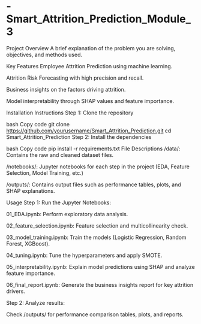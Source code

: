 # -Smart_Attrition_Prediction_Module_3
Project Overview
A brief explanation of the problem you are solving, objectives, and methods used.

Key Features
Employee Attrition Prediction using machine learning.

Attrition Risk Forecasting with high precision and recall.

Business insights on the factors driving attrition.

Model interpretability through SHAP values and feature importance.

Installation Instructions
Step 1: Clone the repository

bash
Copy code
git clone https://github.com/yourusername/Smart_Attrition_Prediction.git
cd Smart_Attrition_Prediction
Step 2: Install the dependencies

bash
Copy code
pip install -r requirements.txt
File Descriptions
/data/: Contains the raw and cleaned dataset files.

/notebooks/: Jupyter notebooks for each step in the project (EDA, Feature Selection, Model Training, etc.)

/outputs/: Contains output files such as performance tables, plots, and SHAP explanations.

Usage
Step 1: Run the Jupyter Notebooks:

01_EDA.ipynb: Perform exploratory data analysis.

02_feature_selection.ipynb: Feature selection and multicollinearity check.

03_model_training.ipynb: Train the models (Logistic Regression, Random Forest, XGBoost).

04_tuning.ipynb: Tune the hyperparameters and apply SMOTE.

05_interpretability.ipynb: Explain model predictions using SHAP and analyze feature importance.

06_final_report.ipynb: Generate the business insights report for key attrition drivers.

Step 2: Analyze results:

Check /outputs/ for performance comparison tables, plots, and reports.
